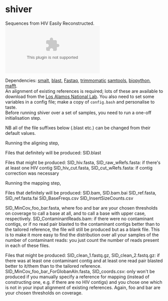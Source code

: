 # shiver
Sequences from HIV Easily Reconstructed.  
<object data="info/AssemblyPipelineDiagram_ForPaper.pdf" type="pdf"></object>

Dependencies: [smalt](http://www.sanger.ac.uk/science/tools/smalt-0), [blast](https://blast.ncbi.nlm.nih.gov/Blast.cgi?PAGE_TYPE=BlastDocs&DOC_TYPE=Download), [Fastaq](https://github.com/sanger-pathogens/Fastaq), [trimmomatic](http://www.usadellab.org/cms/?page=trimmomatic) [samtools](http://www.htslib.org/), [biopython](http://biopython.org/wiki/Download), [mafft](http://mafft.cbrc.jp/alignment/software/).  
An alignment of existing references is required; lots of these are available to download from the [Los Alamos National Lab](http://www.hiv.lanl.gov/content/sequence/NEWALIGN/align.html). You also need to set some variables in a config file; make a copy of `config.bash` and personalise to taste.  
Before running shiver over a set of samples, you need to run a one-off initialisation step.

NB all of the file suffixes below (.blast etc.) can be changed from their default values.

Running the aligning step,

Files that definitely will be produced:
SID.blast

Files that might be produced:
SID_hiv.fasta, SID_raw_wRefs.fasta: if there's at least one HIV contig
SID_hiv_cut.fasta, SID_cut_wRefs.fasta: if contig correction was necessary

Running the mapping step,

Files that definitely will be produced:
SID.bam, SID.bam.bai
SID_ref.fasta, SID_ref.fasta.fai
SID_BaseFreqs.csv
SID_InsertSizeCounts.csv

SID_MinCov_foo_bar.fasta, where foo and bar are your chosen thresholds on coverage to call a base at all, and to call a base with upper case, respectively.
SID_ContaminantReads.bam: if there were no contaminant contigs, or if no read pair blasted to the contaminant contigs better than to the tailored reference, the file will still be produced but as a blank file. This is to make it more easy to find the distribution over all your samples of the number of contaminant reads: you just count the number of reads present in each of these files.

Files that might be produced:
SID_clean_1.fastq.gz, SID_clean_2.fastq.gz: if there was at least one contaminant contig and at least one read pair blasted better to it/them than to the tailored reference.
SID_MinCov_foo_bar_ForGlobanAln.fasta, SID_coords.csv: only won't be produced if you manually specify a reference for mapping (instead of constructing one, e.g. if there are no HIV contigs) and you chose one which is not in your input alignment of existing references. Again, foo and bar are your chosen thresholds on coverage.
